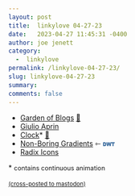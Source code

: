 ```yaml
---
layout: post
title:  linkylove 04-27-23
date:   2023-04-27 11:45:31 -0400
author: joe jenett
category:
  -  linkylove
permalink: /linkylove-04-27-23/
slug: linkylove-04-27-23
summary: 
comments: false
---
```

<ul class="linkylove">
	<li><a title="Garden of Blogs" href="https://bloggy.garden/">Garden of Blogs</a> <a href="https://pinboard.in/u:philapple">📌</a></li>
	<li><a title="Wild Man Life" href="https://wildmanlife.com/">Giulio Aprin</a></li>
	<li><a title="Clock - contains continuous animation" href="https://oimo.io/works/clock/">Clock</a>* <a href="https://pinboard.in/u:zero1infinity">📌</a></li>
	<li><a title="Non-Boring Gradients - A non linear CSS gradient generator" href="https://non-boring-gradients.netlify.app/">Non-Boring Gradients</a> ⇽ <a href="https://dwt-archives.joejenett.com/it-makes-unique-and-beautiful-gradients/" title="originally shared at the dailywebthing linkport"><img src="/images/dwtvia.png" alt="" width="24"></a></li>
	<li><a title="Radix Icons" href="https://icons.radix-ui.com/">Radix Icons</a></li>
</ul>
<p>* <span style="font-size:.9em;">contains continuous animation</span></p>
<a href="https://brid.gy/publish/mastodon"><small>(cross-posted to mastodon)</small></a>